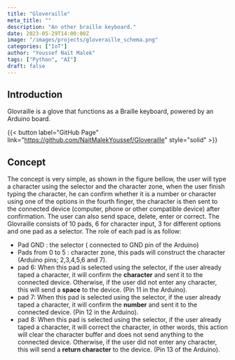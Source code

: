```yaml
---
title: "Gloveraille"
meta_title: ""
description: "An other braille keyboard."
date: 2023-05-29T14:00:00Z
image: "/images/projects/gloveraille_schema.png"
categories: ["IoT"]
author: "Youssef Nait Malek"
tags: ["Python", "AI"]
draft: false
---
```

## Introduction

Glovraille is a glove that functions as a Braille keyboard, powered by an Arduino board.

{{< button label="GitHub Page" link="https://github.com/NaitMalekYoussef/Gloveraille" style="solid" >}}

## Concept

The concept is very simple, as shown in the figure bellow, the user will type a character using the selector and the character zone, when the user finish typing the character, he can confirm whether it is a number or character using one of the options in the fourth finger, the character is then sent to the connected device (computer, phone or other compatible device) after confirmation. The user can also send space, delete, enter or correct.
The Glovraille consists of 10 pads, 6 for character input, 3 for different options and one pad as a selector. The role of each pad is as follow:
* Pad GND : the selector ( connected to GND pin of the Arduino)
* Pads from 0 to 5 : character zone, this pads will construct the character (Arduino pins; 2,3,4,5,6 and 7).
* pad 6: When this pad is selected using the selector, if the user already taped a character, it will confirm the **character** and sent it to the connected device. Otherwise, if the user did not enter any character, this will send a **space** to the device. (Pin 11 in the Arduino).
* pad 7: When this pad is selected using the selector, if the user already taped a character, it will confirm the **number** and sent it to the connected device. (Pin 12 in the Arduino).
* pad 8: When this pad is selected using the selector, if the user already taped a character, it will correct the character, in other words, this action will clear the character buffer and does not send anything to the connected device.  Otherwise, if the user did not enter any character, this will send a **return character**   to the device. (Pin 13 of the Arduino).
